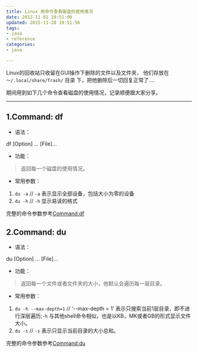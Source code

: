 ```yaml
---
title: Linux 用命令查看磁盘的使用情况
date: 2012-11-01 19:51:00
updated: 2015-11-28 19:51:56
tags: 
- java
- reference
categories: 
- java

---
```

Linux的回收站只收留在GUI操作下删除的文件以及文件夹， 他们存放在`～/.local/share/Trash/` 目录
下，把他删除后一切回复正常了....

期间用到如下几个命令查看磁盘的使用情况，记录顺便跟大家分享。
<hr>

## 1.Command: **df**

- 语法：

>
df [Option] ... [File]...

- 功能：

> 返回每一个磁盘的使用情况。

- 常用参数：


<!--more-->


>
1. `du -a` // `-a` 表示显示全部设备，包括大小为零的设备
2. `du -h` // `-h` 显示易读的格式

完整的命令参数参考[Command:df](http://linux.about.com/od/commands/l/blcmdl1_df.htm)

## 2.Command: **du**

- 语法：

>
du [Option] ... [File]...

- 功能：

> 返回每一个文件或者文件夹的大小，他默认会遍历每一层目录。

- 常用参数：

>
1. `du -h --max-depth=1`  // ‘--max-depth = 1’ 表示只搜索当前1层目录，即不进行深层遍历;`-h` 与其他shell命令相似，也是以KB，MK或者GB的形式显示文件大小。
2. `du -s` // `-s` 表示只显示当前目录的大小总和。

完整的命令参数参考[Command:du](http://linux.about.com/library/cmd/blcmdl1_du.htm)